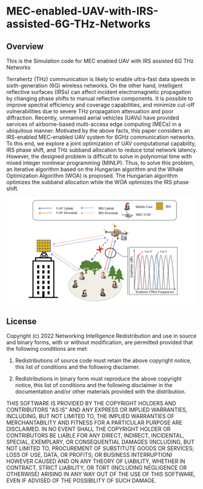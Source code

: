 # MEC-enabled-UAV-with-IRS-assisted-6G-THz-Networks

## Overview
This is the Simulation code for MEC enabled UAV with IRS assisted 6G THz Networks

Terrahertz (THz) communication is likely to enable ultra-fast data speeds in sixth-generation (6G) wireless networks. On the other hand, intelligent reflective surfaces (IRSs) can affect incident electromagnetic propagation by changing phase shifts to manual reflective components. It is possible to improve spectral efficiency and coverage capabilities, and minimize cut-off vulnerabilities due to severe THz propagation attenuation and poor diffraction. Recently, unmanned aerial vehicles (UAVs) have provided services of airborne-based multi-access edge computing (MECs) in a ubiquitous manner. Motivated by the above facts, this paper considers an IRS-enabled MEC-enabled UAV system for 6GHz communication networks. To this end, we explore a joint optimization of UAV computational capability, IRS phase shift, and THz subband allocation to reduce total network latency. However, the designed problem is difficult to solve in polynomial time with mixed integer nonlinear programming (MINLP). Thus, to solve this problem, an iterative algorithm based on the Hungarian algorithm and the Whale Optimization Algorithm (WOA) is proposed. The Hungarian algorithm optimizes the subband allocation while the WOA optimizes the IRS phase shift.

![image info](./sysmodel.png)

## License
Copyright (c) 2022 Networking Intelligence
Redistribution and use in source and binary forms, with or without modification, are permitted provided that the following conditions are met:

1. Redistributions of source code must retain the above copyright notice, this list of conditions and the following disclaimer.

2. Redistributions in binary form must reproduce the above copyright notice, this list of conditions and the following disclaimer in the documentation and/or other materials provided with the distribution.

THIS SOFTWARE IS PROVIDED BY THE COPYRIGHT HOLDERS AND CONTRIBUTORS "AS IS" AND ANY EXPRESS OR IMPLIED WARRANTIES, INCLUDING, BUT NOT LIMITED TO, THE IMPLIED WARRANTIES OF MERCHANTABILITY AND FITNESS FOR A PARTICULAR PURPOSE ARE DISCLAIMED. IN NO EVENT SHALL THE COPYRIGHT HOLDER OR CONTRIBUTORS BE LIABLE FOR ANY DIRECT, INDIRECT, INCIDENTAL, SPECIAL, EXEMPLARY, OR CONSEQUENTIAL DAMAGES (INCLUDING, BUT NOT LIMITED TO, PROCUREMENT OF SUBSTITUTE GOODS OR SERVICES; LOSS OF USE, DATA, OR PROFITS; OR BUSINESS INTERRUPTION) HOWEVER CAUSED AND ON ANY THEORY OF LIABILITY, WHETHER IN CONTRACT, STRICT LIABILITY, OR TORT (INCLUDING NEGLIGENCE OR OTHERWISE) ARISING IN ANY WAY OUT OF THE USE OF THIS SOFTWARE, EVEN IF ADVISED OF THE POSSIBILITY OF SUCH DAMAGE.
